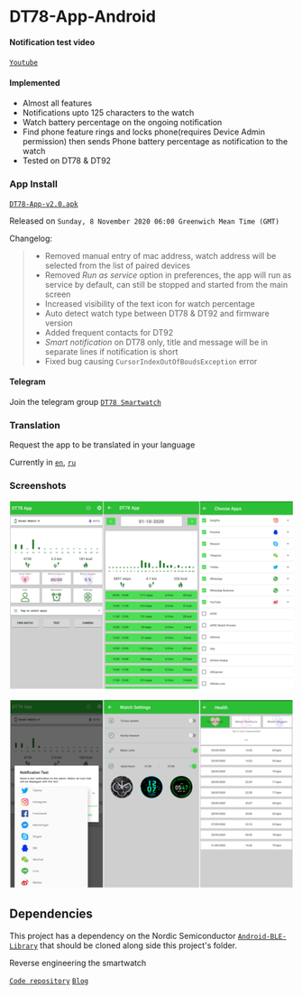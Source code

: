 # DT78-App-Android

#### Notification test video

[`Youtube`](https://youtu.be/2429i_2OC2A)

#### Implemented

* Almost all features
* Notifications upto 125 characters to the watch
* Watch battery percentage on the ongoing notification
* Find phone feature rings and locks phone(requires Device Admin permission) then sends Phone battery percentage as notification to the watch 
* Tested on DT78 & DT92

### App Install

[`DT78-App-v2.0.apk`](https://github.com/fbiego/DT78-App-Android/raw/master/app/release/DT78-App-v2.0.apk)

Released on `Sunday, 8 November 2020 06:00 Greenwich Mean Time (GMT)`

Changelog:
>+ Removed manual entry of mac address, watch address will be selected from the list of paired devices
>+ Removed *Run as service* option in preferences, the app will run as service by default, can still be stopped and started from the main screen
>+ Increased visibility of the text icon for watch percentage
>+ Auto detect watch type between DT78 & DT92 and firmware version
>+ Added frequent contacts for DT92
>+ *Smart notification* on DT78 only, title and message will be in separate lines if notification is short
>+ Fixed bug causing `CursorIndexOutOfBoudsException` error

#### Telegram

Join the telegram group [`DT78 Smartwatch`](https://t.me/dt78app)

### Translation

Request the app to be translated in your language

Currently in [`en`](https://github.com/fbiego/DT78-App-Android/blob/master/en.xml), [`ru`](https://github.com/fbiego/DT78-App-Android/blob/master/ru.xml)

### Screenshots

![1](dt78_app3.jpg?raw=true "3")

![2](dt78_app2.jpg?raw=true "2")

## Dependencies

This project has a dependency on the Nordic Semiconductor [`Android-BLE-Library`](https://github.com/NordicSemiconductor/Android-BLE-Library/tree/6011e63816b792505b68d78b1c32b572a8f056e3) that should be cloned along side this project's folder.


Reverse engineering the smartwatch

[`Code repository`](https://github.com/fbiego/dt78)   [`Blog`](http://www.biego.tech/dt78)

